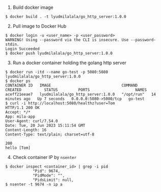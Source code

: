 1. Build docker image
```
$ docker build . -t lyudmilalala/go_http_server:1.0.0
```

2. Pull image to Docker Hub
```
$ docker login -u <user_name> -p <user_password>
WARNING! Using --password via the CLI is insecure. Use --password-stdin.
Login Succeeded
$ docker push lyudmilalala/go_http_server:1.0.0
```

3. Run a docker container holding the golang http server
```
$ docker run -itd --name go-test -p 5080:5080 lyudmilalala/go_http_server:1.0.0
$ docker ps
CONTAINER ID   IMAGE                               COMMAND      CREATED          STATUS         PORTS                    NAMES
aceff21eeae7   lyudmilalala/go_http_server:1.0.0   "/opt/run"   14 minutes ago   Up 7 seconds   0.0.0.0:5080->5080/tcp   go-test
$ curl -i http://localhost:5080/healthz?user=Tom
HTTP/1.1 200 OK
Accept: */*
App: mila-app
User-Agent: curl/7.54.0
Date: Tue, 20 Jun 2023 15:11:54 GMT
Content-Length: 16
Content-Type: text/plain; charset=utf-8

200
hello [Tom]
```

4. Check container IP by `nsenter`
```
$ docker inspect <container_id> | grep -i pid
            "Pid": 9674,
            "PidMode": "",
            "PidsLimit": null,
$ nsenter -t 9674 -n ip a          
```